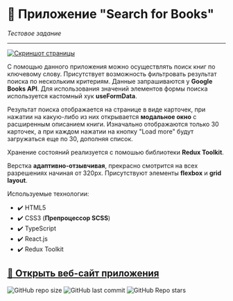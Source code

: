 # :small_orange_diamond: Приложение "Search for Books"
*Тестовое задание*  
______

[![Скриншот страницы](https://i.ibb.co/fNLBtc0/2023-09-06-08-05-38.jpg)](https://uzornakovre.github.io/google-books/)

C помощью данного приложения можно осуществлять поиск книг по ключевому слову. Присутствует возможность фильтровать результат поиска по нескольким критериям. Данные запрашиваются у **Google Books API**. Для использования значений элементов формы поиска используется кастомный хук **useFormData**. 

Результат поиска отображается на странице в виде карточек, при нажатии на какую-либо из них открывается **модальное окно** с расширенным описанием книги. Изначально отображаются только 30 карточек, а при каждом нажатии на кнопку "Load more" будут загружаться еще по 30, дополняя список.

Хранение состояний реализуется с помошью библиотеки **Redux Toolkit**.

Верстка **адаптивно-отзывчивая**, прекрасно смотрится на всех разрешениях начиная от 320pх. Присутствуют элементы **flexbox** и **grid layout**. 

Используемые технологии: 
* :heavy_check_mark: HTML5    
* :heavy_check_mark: CSS3 (**Препроцессор SCSS**)      
* :heavy_check_mark: TypeScript
* :heavy_check_mark: React.js
* :heavy_check_mark: Redux Toolkit
 
[:link: Открыть веб-сайт приложения](https://uzornakovre.github.io/google-books/)  
------
![GitHub repo size](https://img.shields.io/github/repo-size/uzornakovre/google-books?color=yellow&style=flat-square) ![GitHub last commit](https://img.shields.io/github/last-commit/uzornakovre/google-books?color=blue&style=flat-square) ![GitHub Repo stars](https://img.shields.io/github/stars/uzornakovre/google-books?color=pink&style=flat-square)  